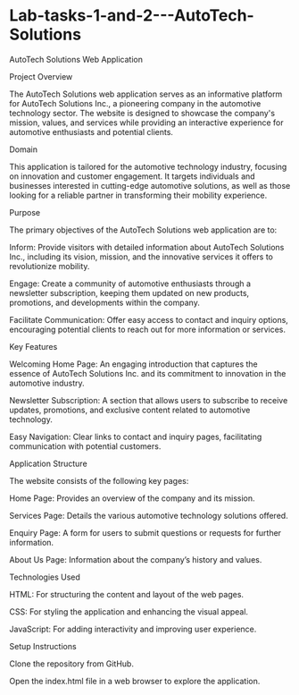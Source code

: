 # Lab-tasks-1-and-2---AutoTech-Solutions
AutoTech Solutions Web Application

Project Overview

The AutoTech Solutions web application serves as an informative platform for AutoTech Solutions Inc., a pioneering company in the automotive technology sector. The website is designed to showcase the company's mission, values, and services while providing an interactive experience for automotive enthusiasts and potential clients.

Domain

This application is tailored for the automotive technology industry, focusing on innovation and customer engagement. It targets individuals and businesses interested in cutting-edge automotive solutions, as well as those looking for a reliable partner in transforming their mobility experience.

Purpose

The primary objectives of the AutoTech Solutions web application are to:

Inform: Provide visitors with detailed information about AutoTech Solutions Inc., including its vision, mission, and the innovative services it offers to revolutionize mobility.

Engage: Create a community of automotive enthusiasts through a newsletter subscription, keeping them updated on new products, promotions, and developments within the company.

Facilitate Communication: Offer easy access to contact and inquiry options, encouraging potential clients to reach out for more information or services.

Key Features

Welcoming Home Page: An engaging introduction that captures the essence of AutoTech Solutions Inc. and its commitment to innovation in the automotive industry.

Newsletter Subscription: A section that allows users to subscribe to receive updates, promotions, and exclusive content related to automotive technology.

Easy Navigation: Clear links to contact and inquiry pages, facilitating communication with potential customers.

Application Structure

The website consists of the following key pages:

Home Page: Provides an overview of the company and its mission.

Services Page: Details the various automotive technology solutions offered.

Enquiry Page: A form for users to submit questions or requests for further information.

About Us Page: Information about the company’s history and values.

Technologies Used

HTML: For structuring the content and layout of the web pages.

CSS: For styling the application and enhancing the visual appeal.

JavaScript: For adding interactivity and improving user experience.

Setup Instructions

Clone the repository from GitHub.

Open the index.html file in a web browser to explore the application.
